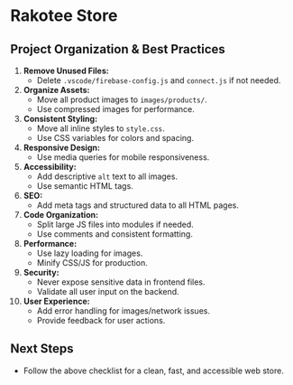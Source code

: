 # Rakotee Store

## Project Organization & Best Practices

1. **Remove Unused Files:**
   - Delete `.vscode/firebase-config.js` and `connect.js` if not needed.
2. **Organize Assets:**
   - Move all product images to `images/products/`.
   - Use compressed images for performance.
3. **Consistent Styling:**
   - Move all inline styles to `style.css`.
   - Use CSS variables for colors and spacing.
4. **Responsive Design:**
   - Use media queries for mobile responsiveness.
5. **Accessibility:**
   - Add descriptive `alt` text to all images.
   - Use semantic HTML tags.
6. **SEO:**
   - Add meta tags and structured data to all HTML pages.
7. **Code Organization:**
   - Split large JS files into modules if needed.
   - Use comments and consistent formatting.
8. **Performance:**
   - Use lazy loading for images.
   - Minify CSS/JS for production.
9. **Security:**
   - Never expose sensitive data in frontend files.
   - Validate all user input on the backend.
10. **User Experience:**
    - Add error handling for images/network issues.
    - Provide feedback for user actions.

## Next Steps
- Follow the above checklist for a clean, fast, and accessible web store.
